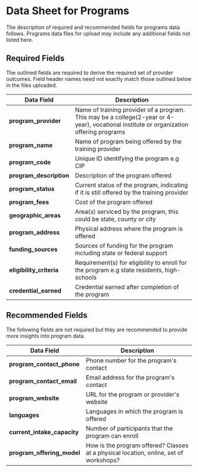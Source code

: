 # Data Sheet for Programs
The description of required and recommended fields for programs data follows. Programs data files for upload may include any additional fields not listed here. 

## Required Fields
The outlined fields are required to derive the required set of provider outcomes. Field header names need not exactly match those outlined below in the files uploaded.

Data Field | Description
------ | -----------
**program_provider** | Name of training provider of a program. This may be a college(2-year or 4-year), vocational institute or organization offering programs
**program_name** | Name of program being offered by the training provider
**program_code** | Unique ID identifying the program e.g CIP
**program_description** | Description of the program offered
**program_status** | Current status of the program, indicating if it is still offered by the training provider
**program_fees** | Cost of the program offered
**geographic_areas** | Area(s) serviced by the program, this could be state, county or city
**program_address** | Physical address where the program is offered
**funding_sources** | Sources of funding for the program including state or federal support
**eligibility_criteria** | Requirement(s) for eligibility to enroll for the program e.g state residents, high-schools
**credential_earned** | Credential earned after completion of the program

## Recommended Fields
The following fields are not required but they are recommended to provide more insights into program data.

Data Field | Description
------ | -----------
**program_contact_phone** | Phone number for the program's contact
**program_contact_email** | Email address for the program's contact
**program_website** | URL for the program or provider's website
**languages** | Languages in which the program is offered
**current_intake_capacity** | Number of participants that the program can enroll
**program_offering_model** | How is the program offered? Classes at a physical location, online, set of workshops? 
